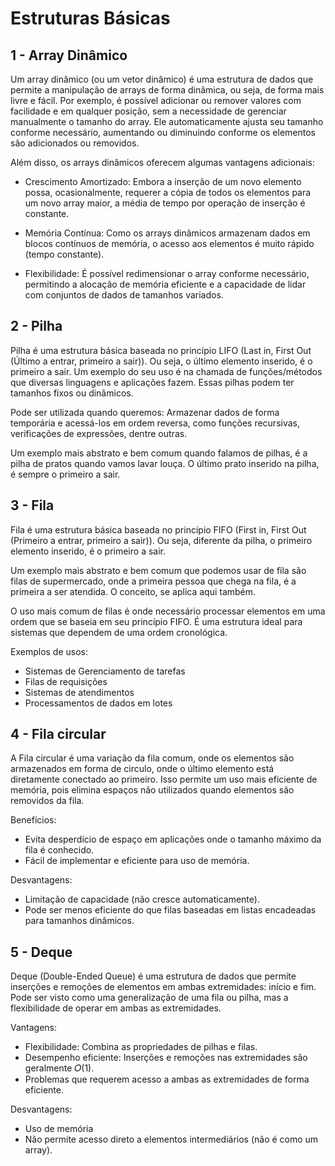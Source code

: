 # Estruturas Básicas

## 1 - Array Dinâmico
Um array dinâmico (ou um vetor dinâmico) é uma estrutura de dados que permite a manipulação de arrays de forma dinâmica, 
ou seja, de forma mais livre e fácil. Por exemplo, é possível adicionar ou remover valores com facilidade e em qualquer posição, 
sem a necessidade de gerenciar manualmente o tamanho do array. Ele automaticamente ajusta seu tamanho conforme necessário, 
aumentando ou diminuindo conforme os elementos são adicionados ou removidos.

Além disso, os arrays dinâmicos oferecem algumas vantagens adicionais:

- Crescimento Amortizado: Embora a inserção de um novo elemento possa, ocasionalmente, requerer a cópia de todos os elementos
para um novo array maior, a média de tempo por operação de inserção é constante.

- Memória Contínua: Como os arrays dinâmicos armazenam dados em blocos contínuos de memória, o acesso aos elementos é muito 
rápido (tempo constante).

- Flexibilidade: É possível redimensionar o array conforme necessário, permitindo a alocação de memória eficiente e a capacidade 
de lidar com conjuntos de dados de tamanhos variados.

## 2 - Pilha
Pilha é uma estrutura básica baseada no princípio LIFO (Last in, First Out (Último a entrar, primeiro a sair)). Ou seja, 
o último elemento inserido, é o primeiro a sair. Um exemplo do seu uso é na chamada de funções/métodos que diversas linguagens
e aplicações fazem. Essas pilhas podem ter tamanhos fixos ou dinâmicos. 

Pode ser utilizada quando queremos: Armazenar dados de forma temporária e acessá-los em ordem reversa, como funções recursivas,
verificações de expressões, dentre outras.

Um exemplo mais abstrato e bem comum quando falamos de pilhas, é a pilha de pratos quando vamos lavar louça. O último prato
inserido na pilha, é sempre o primeiro a sair. 

## 3 - Fila
Fila é uma estrutura básica baseada no princípio FIFO (First in, First Out (Primeiro a entrar, primeiro a sair)). Ou seja,
diferente da pilha, o primeiro elemento inserido, é o primeiro a sair. 

Um exemplo mais abstrato e bem comum que podemos usar de fila são filas de supermercado, onde a primeira pessoa que chega 
na fila, é a primeira a ser atendida. O conceito, se aplica aqui também.

O uso mais comum de filas é onde necessário processar elementos em uma ordem que se baseia em seu princípio FIFO. É uma 
estrutura ideal para sistemas que dependem de uma ordem cronológica.

Exemplos de usos:
- Sistemas de Gerenciamento de tarefas
- Filas de requisições
- Sistemas de atendimentos
- Processamentos de dados em lotes

## 4 - Fila circular
A Fila circular é uma variação da fila comum, onde os elementos são armazenados em forma de circulo, onde o último elemento
está diretamente conectado ao primeiro. Isso permite um uso mais eficiente de memória, pois elimina espaços não utilizados
quando elementos são removidos da fila.

Benefícios:
- Evita desperdício de espaço em aplicações onde o tamanho máximo da fila é conhecido.
- Fácil de implementar e eficiente para uso de memória.

Desvantagens:
- Limitação de capacidade (não cresce automaticamente).
- Pode ser menos eficiente do que filas baseadas em listas encadeadas para tamanhos dinâmicos.

## 5 - Deque
Deque (Double-Ended Queue) é uma estrutura de dados que permite inserções e remoções de elementos em ambas extremidades:
início e fim. Pode ser visto como uma generalização de uma fila ou pilha, mas a flexibilidade de operar em ambas as 
extremidades.

Vantagens:
- Flexibilidade: Combina as propriedades de pilhas e filas.
- Desempenho eficiente: Inserções e remoções nas extremidades são geralmente 𝑂(1).
- Problemas que requerem acesso a ambas as extremidades de forma eficiente.

Desvantagens:
- Uso de memória
- Não permite acesso direto a elementos intermediários (não é como um array).